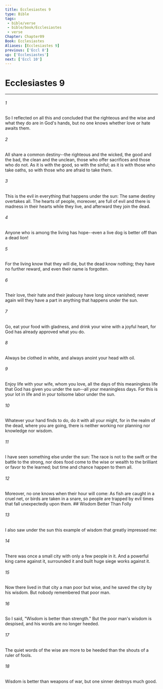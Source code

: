 ```yaml
---
title: Ecclesiastes 9
type: Bible
tags:
 - bible/verse
 - bible/book/Ecclesiastes
 - verse
Chapter: Chapter09
Book: Ecclesiastes
Aliases: [Ecclesiastes 9]
previous: ['Eccl 8']
up: ['Ecclesiastes']
next: ['Eccl 10']
---
```

# Ecclesiastes 9

***


###### 1 
So I reflected on all this and concluded that the righteous and the wise and what they do are in God's hands, but no one knows whether love or hate awaits them. 

###### 2 
All share a common destiny--the righteous and the wicked, the good and the bad, the clean and the unclean, those who offer sacrifices and those who do not. As it is with the good, so with the sinful; as it is with those who take oaths, so with those who are afraid to take them. 

###### 3 
This is the evil in everything that happens under the sun: The same destiny overtakes all. The hearts of people, moreover, are full of evil and there is madness in their hearts while they live, and afterward they join the dead. 

###### 4 
Anyone who is among the living has hope--even a live dog is better off than a dead lion! 

###### 5 
For the living know that they will die, but the dead know nothing; they have no further reward, and even their name is forgotten. 

###### 6 
Their love, their hate and their jealousy have long since vanished; never again will they have a part in anything that happens under the sun. 

###### 7 
Go, eat your food with gladness, and drink your wine with a joyful heart, for God has already approved what you do. 

###### 8 
Always be clothed in white, and always anoint your head with oil. 

###### 9 
Enjoy life with your wife, whom you love, all the days of this meaningless life that God has given you under the sun--all your meaningless days. For this is your lot in life and in your toilsome labor under the sun. 

###### 10 
Whatever your hand finds to do, do it with all your might, for in the realm of the dead, where you are going, there is neither working nor planning nor knowledge nor wisdom. 

###### 11 
I have seen something else under the sun: The race is not to the swift or the battle to the strong, nor does food come to the wise or wealth to the brilliant or favor to the learned; but time and chance happen to them all. 

###### 12 
Moreover, no one knows when their hour will come: As fish are caught in a cruel net, or birds are taken in a snare, so people are trapped by evil times that fall unexpectedly upon them. ## Wisdom Better Than Folly 

###### 13 
I also saw under the sun this example of wisdom that greatly impressed me: 

###### 14 
There was once a small city with only a few people in it. And a powerful king came against it, surrounded it and built huge siege works against it. 

###### 15 
Now there lived in that city a man poor but wise, and he saved the city by his wisdom. But nobody remembered that poor man. 

###### 16 
So I said, "Wisdom is better than strength." But the poor man's wisdom is despised, and his words are no longer heeded. 

###### 17 
The quiet words of the wise are more to be heeded than the shouts of a ruler of fools. 

###### 18 
Wisdom is better than weapons of war, but one sinner destroys much good. 
